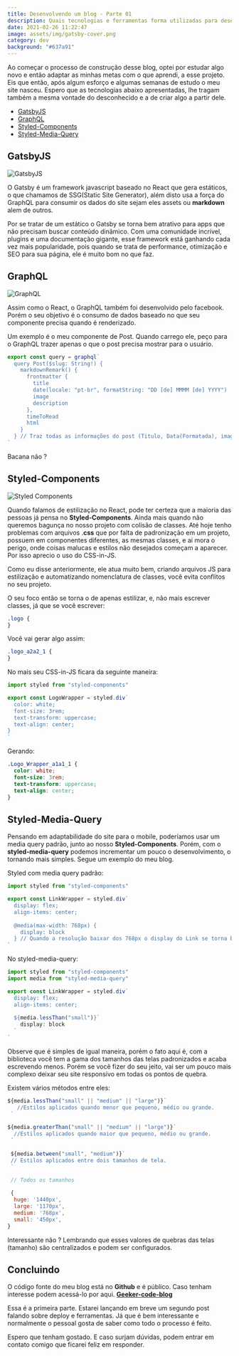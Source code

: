 ```yaml
---
title: Desenvolvendo um blog - Parte 01
description: Quais tecnologias e ferramentas forma utilizadas para desenvolver o Geeker Code
date: 2021-02-26 11:22:47
image: assets/img/gatsby-cover.png
category: dev
background: "#637a91"
---
```

Ao começar o processo de construção desse blog, optei por estudar algo novo e então adaptar as minhas metas com o que aprendi, a esse projeto. Eis que então, após algum esforço e algumas semanas de estudo o meu site nasceu. Espero que as tecnologias abaixo apresentadas, lhe tragam também a mesma vontade do desconhecido e a de criar algo a partir dele.

* [GatsbyJS](https://www.gatsbyjs.com/)
* [GraphQL](https://graphql.org/)
* [Styled-Components](https://styled-components.com/)
* [Styled-Media-Query](https://www.npmjs.com/package/styled-media-query)

## GatsbyJS

![GatsbyJS](/assets/img/gatsby-png.png "Logo do framework javascript GatsbyJS")

O Gatsby é um framework javascript baseado no React que gera estáticos, o que chamamos de SSG(Static Site Generator), além disto usa a força do GraphQL para consumir os dados do site sejam eles assets ou **markdown** alem de outros.

Por se tratar de um estático o Gatsby se torna bem atrativo para apps que não precisam buscar conteúdo dinâmico. Com uma comunidade incrível, plugins e uma documentação gigante, esse framework está ganhando cada vez mais popularidade, pois quando se trata de performance, otimização e SEO para sua página, ele é muito bom no que faz.

## GraphQL

![GraphQL](assets/img/graphql.png "Logo do GraphQL")

Assim como o React, o GraphQL também foi desenvolvido pelo facebook. Porém o seu objetivo é o consumo de dados baseado no que seu componente precisa quando é renderizado. 

Um exemplo é o meu componente de Post. Quando carrego ele, peço para o GraphQL trazer apenas o que o post precisa mostrar para o usuário.

```jsx
export const query = graphql`
  query Post($slug: String!) {
    markdownRemark() {
      frontmatter {
        title
        date(locale: "pt-br", formatString: "DD [de] MMMM [de] YYYY")
        image
        description
      },
      timeToRead
      html
    }
  } // Traz todas as informações do post (Titulo, Data(Formatada), imagem e descrição.
`
```

Bacana não ?

## Styled-Components

![Styled Components](/assets/img/styledcomponents.png "Logo da biblioteca styled components")

Quando falamos de estilização no React, pode ter certeza que a maioria das pessoas já pensa no **Styled-Components**. Ainda mais quando não queremos bagunça no nosso projeto com colisão de classes. Até hoje tenho problemas com arquivos .**css** que por falta de padronização em um projeto, possuem em componentes diferentes, as mesmas classes, e ai mora o perigo, onde coisas malucas e estilos não desejados começam a aparecer. Por isso aprecio o uso do CSS-in-JS.

Como eu disse anteriormente, ele atua muito bem, criando arquivos JS para estilização e automatizando nomenclatura de classes, você evita conflitos no seu projeto.

O seu foco então se torna o de apenas estilizar, e, não mais escrever classes, já que se você escrever:

```css
.logo {
}
```

Você vai gerar algo assim:

```css
.logo_a2a2_1 {
}
```

No mais seu CSS-in-JS ficara da seguinte maneira:

```jsx
import styled from "styled-components"

export const LogoWrapper = styled.div`
  color: white;
  font-size: 3rem;
  text-transform: uppercase;
  text-align: center;
}
`
```

Gerando:

```css
.Logo_Wrapper_a1a1_1 {
  color: white;
  font-size: 3rem;
  text-transform: uppercase;
  text-align: center;
}
```

## Styled-Media-Query

Pensando em adaptabilidade do site para o mobile, poderíamos usar um media query padrão, junto ao nosso **Styled-Components**. Porém, com o **styled-media-query** podemos incrementar um pouco o desenvolvimento, o tornando mais simples. Segue um exemplo do meu blog.

Styled com media query padrão:

```jsx
import styled from "styled-components"

export const LinkWrapper = styled.div`
  display: flex;
  align-items: center;
  
  @media(max-width: 768px) {
    display: block
  } // Quando a resolução baixar dos 768px o display do Link se torna block.
`
```

No styled-media-query:

```jsx
import styled from "styled-components"
import media from "styled-media-query"

export const LinkWrapper = styled.div`
  display: flex;
  align-items: center;
  
  ${media.lessThan("small")}`
    display: block
  `
`
```

Observe que é simples de igual maneira, porém o fato aqui é, com a biblioteca você tem a gama dos tamanhos das telas padronizados e acaba escrevendo menos. Porém se você fizer do seu jeito, vai ser um pouco mais complexo deixar seu site responsivo em todas os pontos de quebra.

Existem vários métodos entre eles:

```jsx
${media.lessThan("small" || "medium" || "large")}`
   //Estilos aplicados quando menor que pequeno, médio ou grande.
 `
  
${media.greaterThan("small" || "medium" || "large")}`
  //Estilos aplicados quando maior que pequeno, médio ou grande.
 `
 
 ${media.between("small", "medium")}`
 // Estilos aplicados entre dois tamanhos de tela.
 `
 
 // Todos os tamanhos 

 {
  huge: '1440px',
  large: '1170px',
  medium: '768px',
  small: '450px',
}
```

Interessante não ? Lembrando que esses valores de quebras das telas (tamanho) são centralizados e podem ser configurados.

## Concluindo

O código fonte do meu blog está no **Github** e é público. Caso tenham interesse podem acessá-lo por aqui. **[Geeker-code-blog](https://github.com/Marcoswinrar/geeker-code-blog)**

Essa é a primeira parte. Estarei lançando em breve um segundo post falando sobre deploy e ferramentas. Já que é bem interessante e normalmente o pessoal gosta de saber como todo o processo é feito.

Espero que tenham gostado. E caso surjam dúvidas, podem entrar em contato comigo que ficarei feliz em responder.